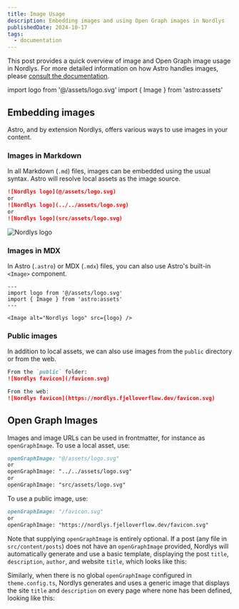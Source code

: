 ```yaml
---
title: Image Usage
description: Embedding images and using Open Graph images in Nordlys
publishedDate: 2024-10-17
tags:
  - documentation
---
```


This post provides a quick overview of image and Open Graph image usage in Nordlys. For more detailed information on how Astro handles images, please [consult the documentation](https://docs.astro.build/en/guides/images/).

import logo from '@/assets/logo.svg'
import { Image } from 'astro:assets'

## Embedding images

Astro, and by extension Nordlys, offers various ways to use images in your content.

### Images in Markdown

In all Markdown (`.md`) files, images can be embedded using the usual syntax. Astro will resolve local assets as the image source.

```markdown src/content/posts/my-post.md
![Nordlys logo](@/assets/logo.svg)
or
![Nordlys logo](../../assets/logo.svg)
or
![Nordlys logo](src/assets/logo.svg)
```

![Nordlys logo](@/assets/logo.svg)

### Images in MDX

In Astro (`.astro`) or MDX (`.mdx`) files, you can also use Astro's built-in `<Image>` component.

```astro src/pages/my-page.astro
---
import logo from '@/assets/logo.svg'
import { Image } from 'astro:assets'
---

<Image alt="Nordlys logo" src={logo} />
```

### Public images

In addition to local assets, we can also use images from the `public` directory or from the web.

```markdown src/pages/my-page.md
From the `public` folder:
![Nordlys favicon](/favicon.svg)

From the web:
![Nordlys favicon](https://nordlys.fjelloverflow.dev/favicon.svg)
```

## Open Graph Images

Images and image URLs can be used in frontmatter, for instance as `openGraphImage`. To use a local asset, use:

```md src/content/posts/my-post.md
openGraphImage: "@/assets/logo.svg"
or
openGraphImage: "../../assets/logo.svg"
or
openGraphImage: "src/assets/logo.svg"
```

To use a public image, use:

```md src/content/posts/my-post.md
openGraphImage: "/favicon.svg"
or
openGraphImage: "https://nordlys.fjelloverflow.dev/favicon.svg"
```

Note that supplying `openGraphImage` is entirely optional. If a post (any file in `src/content/posts`) does not have an `openGraphImage` provided, Nordlys will automatically generate and use a basic template, displaying the post `title`, `description`, `author`, and website `title`, which looks like this:

Similarly, when there is no global `openGraphImage` configured in `theme.config.ts`, Nordlys generates and uses a generic image that displays the site `title` and `description` on every page where none has been defined, looking like this:
